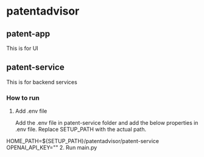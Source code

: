 # patentadvisor

## patent-app 
This is for UI 

## patent-service 
This is for backend services

### How to run 

1. Add .env file

   Add the .env file in patent-service folder and add the below properties in .env file. Replace SETUP_PATH with the actual path. 

  HOME_PATH=${SETUP_PATH}/patentadvisor/patent-service
  OPENAI_API_KEY=""
2. Run main.py 

